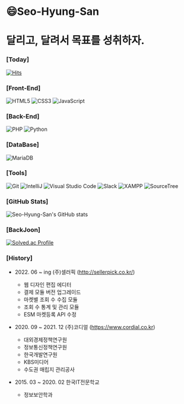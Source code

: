 # 😄Seo-Hyung-San 
# 달리고, 달려서 목표를 성취하자.

### [Today]
[![Hits](https://hits.seeyoufarm.com/api/count/incr/badge.svg?url=https%3A%2F%2Fgithub.com%2FSeo-Hyung-San%2FSeo-Hyung-San&count_bg=%2379C83D&title_bg=%23555555&icon=&icon_color=%23E7E7E7&title=hits&edge_flat=false)](https://hits.seeyoufarm.com)

### [Front-End]
![HTML5](https://img.shields.io/badge/HTML5-E34F26.svg?&style=for-the-badge&logo=HTML5&logoColor=white)
![CSS3](https://img.shields.io/badge/CSS3-1572B6.svg?&style=for-the-badge&logo=CSS3&logoColor=white)
![JavaScript](https://img.shields.io/badge/JavaScript-F7DF1E.svg?&style=for-the-badge&logo=JavaScript&logoColor=white)

### [Back-End]
![PHP](https://img.shields.io/badge/PHP-4479A1.svg?&style=for-the-badge&logo=PHP&logoColor=white)
![Python](https://img.shields.io/badge/Python-black?style=for-the-badge&logo=Python&logoColor=white)

### [DataBase]
![MariaDB](https://img.shields.io/badge/MariaDB-003545.svg?&style=for-the-badge&logo=MariaDB&logoColor=white)

### [Tools]
![Git](https://img.shields.io/badge/Git-F05032.svg?&style=for-the-badge&logo=Git&logoColor=white)
![IntelliJ](https://img.shields.io/badge/IntelliJ-000000.svg?&style=for-the-badge&logo=IntelliJ%20IDEA&logoColor=white)
![Visual Studio Code](https://img.shields.io/badge/Visual%20Studio%20Code-007ACC.svg?&style=for-the-badge&logo=Visual%20Studio%20Code&logoColor=white)
![Slack](https://img.shields.io/badge/Slack-4A154B.svg?&style=for-the-badge&logo=Slack&logoColor=white)
![XAMPP](https://img.shields.io/badge/XAMPP-FB7A24.svg?&style=for-the-badge&logo=XAMPP&logoColor=white)
![SourceTree](https://img.shields.io/badge/Sourcetree-black?style=for-the-badge&logo=Sourcetree&logoColor=white)

### [GitHub Stats]
![Seo-Hyung-San's GitHub stats](https://github-readme-stats.vercel.app/api?username=Seo-Hyung-San&show_icons=true&theme=dracula)

### [BackJoon]
[![Solved.ac Profile](http://mazassumnida.wtf/api/v2/generate_badge?boj=phoshop_by)](https://solved.ac/phoshop_by/)

### [History]
- 2022\. 06 ~ ing (주)셀러픽 (http://sellerpick.co.kr/)
  - 웹 디자인 편집 에디터
  - 결제 모듈 버전 업그레이드
  - 마켓별 조회 수 수집 모듈
  - 조회 수 통계 및 관리 모듈
  - ESM 마켓등록 API 수정

- 2020\. 09 ~ 2021. 12 (주)코디얼 (https://www.cordial.co.kr)
  - 대외경제정책연구원
  - 정보통신정책연구원
  - 한국개발연구원
  - KBS미디어
  - 수도권 매립지 관리공사
  
- 2015\. 03 ~ 2020. 02 한국IT전문학교
  - 정보보안학과
